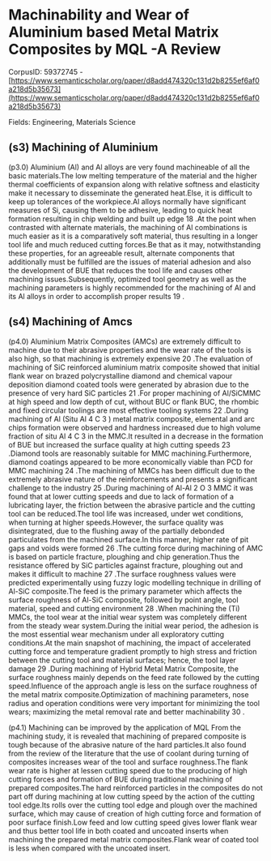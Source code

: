 # Machinability and Wear of Aluminium based Metal Matrix Composites by MQL -A Review

CorpusID: 59372745 - [https://www.semanticscholar.org/paper/d8add474320c131d2b8255ef6af0a218d5b35673](https://www.semanticscholar.org/paper/d8add474320c131d2b8255ef6af0a218d5b35673)

Fields: Engineering, Materials Science

## (s3) Machining of Aluminium
(p3.0) Aluminium (Al) and Al alloys are very found machineable of all the basic materials.The low melting temperature of the material and the higher thermal coefficients of expansion along with relative softness and elasticity make it necessary to disseminate the generated heat.Else, it is difficult to keep up tolerances of the workpiece.Al alloys normally have significant measures of Si, causing them to be adhesive, leading to quick heat formation resulting in chip welding and built up edge 18 .At the point when contrasted with alternate materials, the machining of Al combinations is much easier as it is a comparatively soft material, thus resulting in a longer tool life and much reduced cutting forces.Be that as it may, notwithstanding these properties, for an agreeable result, alternate components that additionally must be fulfilled are the issues of material adhesion and also the development of BUE that reduces the tool life and causes other machining issues.Subsequently, optimized tool geometry as well as the machining parameters is highly recommended for the machining of Al and its Al alloys in order to accomplish proper results 19 .
## (s4) Machining of Amcs
(p4.0) Aluminium Matrix Composites (AMCs) are extremely difficult to machine due to their abrasive properties and the wear rate of the tools is also high, so that machining is extremely expensive 20 .The evaluation of machining of SiC reinforced aluminium matrix composite showed that initial flank wear on brazed polycrystalline diamond and chemical vapour deposition diamond coated tools were generated by abrasion due to the presence of very hard SiC particles 21 .For proper machining of Al/SiCMMC at high speed and low depth of cut, without BUC or flank BUC, the rhombic and fixed circular toolings are most effective tooling systems 22 .During machining of Al (Situ Al 4 C 3 ) metal matrix composite, elemental and arc chips formation were observed and hardness increased due to high volume fraction of situ Al 4 C 3 in the MMC.It resulted in a decrease in the formation of BUE but increased the surface quality at high cutting speeds 23 .Diamond tools are reasonably suitable for MMC machining.Furthermore, diamond coatings appeared to be more economically viable than PCD for MMC machining 24 .The machining of MMCs has been difficult due to the extremely abrasive nature of the reinforcements and presents a significant challenge to the industry 25 .During machining of Al-Al 2 O 3 MMC it was found that at lower cutting speeds and due to lack of formation of a lubricating layer, the friction between the abrasive particle and the cutting tool can be reduced.The tool life was increased, under wet conditions, when turning at higher speeds.However, the surface quality was disintegrated, due to the flushing away of the partially debonded particulates from the machined surface.In this manner, higher rate of pit gaps and voids were formed 26 .The cutting force during machining of AMC is based on particle fracture, ploughing and chip generation.Thus the resistance offered by SiC particles against fracture, ploughing out and makes it difficult to machine 27 .The surface roughness values were predicted experimentally using fuzzy logic modelling technique in drilling of Al-SiC composite.The feed is the primary parameter which affects the surface roughness of Al-SiC composite, followed by point angle, tool material, speed and cutting environment 28 .When machining the (Ti) MMCs, the tool wear at the initial wear system was completely different from the steady wear system.During the initial wear period, the adhesion is the most essential wear mechanism under all exploratory cutting conditions.At the main snapshot of machining, the impact of accelerated cutting force and temperature gradient promptly to high stress and friction between the cutting tool and material surfaces; hence, the tool layer damage 29 .During machining of Hybrid Metal Matrix Composite, the surface roughness mainly depends on the feed rate followed by the cutting speed.Influence of the approach angle is less on the surface roughness of the metal matrix composite.Optimization of machining parameters, nose radius and operation conditions were very important for minimizing the tool wears; maximizing the metal removal rate and better machinability 30 .

(p4.1) Machining can be improved by the application of MQL From the machining study, it is revealed that machining of prepared composite is tough because of the abrasive nature of the hard particles.It also found from the review of the literature that the use of coolant during turning of composites increases wear of the tool and surface roughness.The flank wear rate is higher at lessen cutting speed due to the producing of high cutting forces and formation of BUE during traditional machining of prepared composites.The hard reinforced particles in the composites do not part off during machining at low cutting speed by the action of the cutting tool edge.Its rolls over the cutting tool edge and plough over the machined surface, which may cause of creation of high cutting force and formation of poor surface finish.Low feed and low cutting speed gives lower flank wear and thus better tool life in both coated and uncoated inserts when machining the prepared metal matrix composites.Flank wear of coated tool is less when compared with the uncoated insert.
